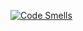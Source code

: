 [![Code Smells](https://sonarcloud.io/api/project_badges/measure?project=AlessandroFinocchi_ISW2_Metrics_Proj&metric=code_smells)](https://sonarcloud.io/summary/new_code?id=AlessandroFinocchi_ISW2_Metrics_Proj)
